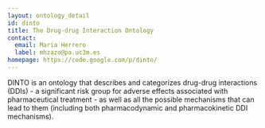 ```yaml
---
layout: ontology_detail
id: dinto
title: The Drug-drug Interaction Ontology
contact:
  email: Maria Herrero
  label: mhzazo@pa.uc3m.es
homepage: https://code.google.com/p/dinto/
---
```


DINTO is an ontology that describes and categorizes drug-drug interactions (DDIs) - a significant risk group for adverse effects associated with pharmaceutical treatment - as well as all the possible mechanisms that can lead to them (including both pharmacodynamic and pharmacokinetic DDI mechanisms).
